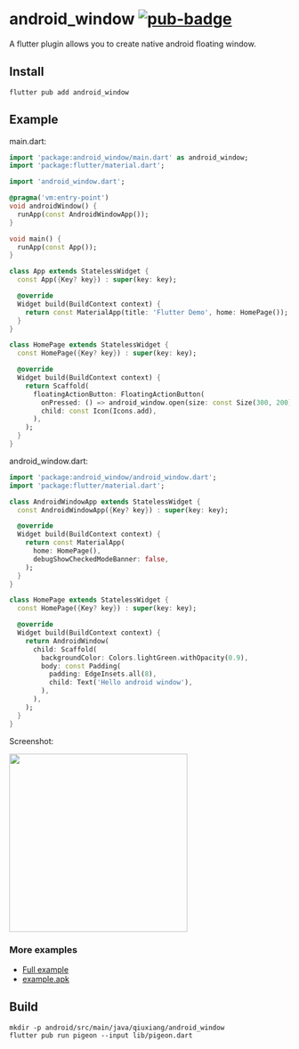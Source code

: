 # android_window [![pub-badge]][pub]

A flutter plugin allows you to create native android floating window.

## Install

```
flutter pub add android_window
```

## Example

main.dart:

```dart
import 'package:android_window/main.dart' as android_window;
import 'package:flutter/material.dart';

import 'android_window.dart';

@pragma('vm:entry-point')
void androidWindow() {
  runApp(const AndroidWindowApp());
}

void main() {
  runApp(const App());
}

class App extends StatelessWidget {
  const App({Key? key}) : super(key: key);

  @override
  Widget build(BuildContext context) {
    return const MaterialApp(title: 'Flutter Demo', home: HomePage());
  }
}

class HomePage extends StatelessWidget {
  const HomePage({Key? key}) : super(key: key);

  @override
  Widget build(BuildContext context) {
    return Scaffold(
      floatingActionButton: FloatingActionButton(
        onPressed: () => android_window.open(size: const Size(300, 200)),
        child: const Icon(Icons.add),
      ),
    );
  }
}
```

android_window.dart:

```dart
import 'package:android_window/android_window.dart';
import 'package:flutter/material.dart';

class AndroidWindowApp extends StatelessWidget {
  const AndroidWindowApp({Key? key}) : super(key: key);

  @override
  Widget build(BuildContext context) {
    return const MaterialApp(
      home: HomePage(),
      debugShowCheckedModeBanner: false,
    );
  }
}

class HomePage extends StatelessWidget {
  const HomePage({Key? key}) : super(key: key);

  @override
  Widget build(BuildContext context) {
    return AndroidWindow(
      child: Scaffold(
        backgroundColor: Colors.lightGreen.withOpacity(0.9),
        body: const Padding(
          padding: EdgeInsets.all(8),
          child: Text('Hello android window'),
        ),
      ),
    );
  }
}
```

Screenshot:

<img  width=320 src=https://user-images.githubusercontent.com/1709072/136494923-fd9f10bb-aa1e-4365-bece-f595bc913ebf.png>

### More examples

- [Full example](https://github.com/qiuxiang/flutter-android-window/tree/main/example)
- [example.apk](https://github.com/qiuxiang/flutter-android-window/releases/download/latest/example.apk)

[](https://user-images.githubusercontent.com/1709072/136388895-4b576f60-f00e-4188-ae74-dd4a3da9beca.mp4)

[pub]: https://pub.dartlang.org/packages/android_window
[pub-badge]: https://img.shields.io/pub/v/android_window.svg

## Build

```
mkdir -p android/src/main/java/qiuxiang/android_window
flutter pub run pigeon --input lib/pigeon.dart
```
